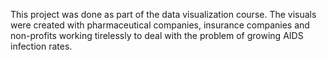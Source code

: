 This project was done as part of the data visualization course. The visuals were created with pharmaceutical companies, insurance companies and non-profits working tirelessly to deal with the problem of growing AIDS infection rates. 
